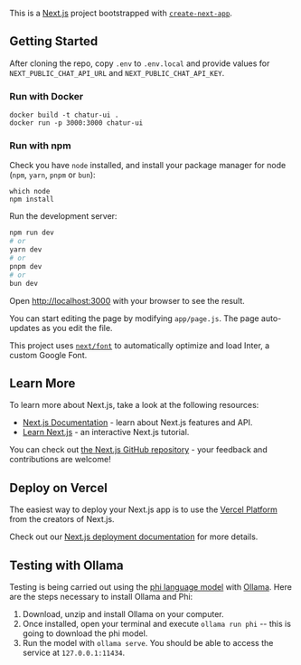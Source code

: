This is a [Next.js](https://nextjs.org/) project bootstrapped with [`create-next-app`](https://github.com/vercel/next.js/tree/canary/packages/create-next-app).

## Getting Started

After cloning the repo, copy `.env` to `.env.local` and provide values for `NEXT_PUBLIC_CHAT_API_URL` and `NEXT_PUBLIC_CHAT_API_KEY`.


### Run with Docker

```
docker build -t chatur-ui .
docker run -p 3000:3000 chatur-ui
```

### Run with npm
Check you have `node` installed, and install your package manager for node (`npm`, `yarn`, `pnpm` or `bun`):

```
which node
npm install
```

Run the development server:

```bash
npm run dev
# or
yarn dev
# or
pnpm dev
# or
bun dev
```

Open [http://localhost:3000](http://localhost:3000) with your browser to see the result.

You can start editing the page by modifying `app/page.js`. The page auto-updates as you edit the file.

This project uses [`next/font`](https://nextjs.org/docs/basic-features/font-optimization) to automatically optimize and load Inter, a custom Google Font.

## Learn More

To learn more about Next.js, take a look at the following resources:

- [Next.js Documentation](https://nextjs.org/docs) - learn about Next.js features and API.
- [Learn Next.js](https://nextjs.org/learn) - an interactive Next.js tutorial.

You can check out [the Next.js GitHub repository](https://github.com/vercel/next.js/) - your feedback and contributions are welcome!

## Deploy on Vercel

The easiest way to deploy your Next.js app is to use the [Vercel Platform](https://vercel.com/new?utm_medium=default-template&filter=next.js&utm_source=create-next-app&utm_campaign=create-next-app-readme) from the creators of Next.js.

Check out our [Next.js deployment documentation](https://nextjs.org/docs/deployment) for more details.

## Testing with Ollama

Testing is being carried out using the [phi language model](https://ollama.ai/library/phi) with [Ollama](https://ollama.ai/). Here are the steps necessary to install Ollama and Phi:

1. Download, unzip and install Ollama on your computer.
2. Once installed, open your terminal and execute `ollama run phi` -- this is going to download the phi model.
3. Run the model with `ollama serve`. You should be able to access the service at `127.0.0.1:11434`.
